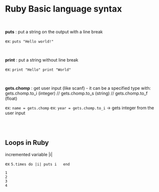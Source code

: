 # Ruby Basic language syntax

<br>

**puts** : put a string on the output with a line break

ex: ```puts "Hello world!"```

<br>

**print** : put a string without line break

ex: ```print "Hello"
print "World"```

<br>

**gets.chomp** : get user input (like scanf) - it can be a specified type with:
gets.chomp.to_i (integer) // gets.chomp.to_s (string) // gets.chomp.to_f (float)

ex: ```name = gets.chomp```
ex: ```year = gets.chomp.to_i``` -> gets integer from the user input

<br>
<br>

## Loops in Ruby

incremented variable |i|

ex ```5.times do |i|
puts i  
end```

```0
1
2
3
4
